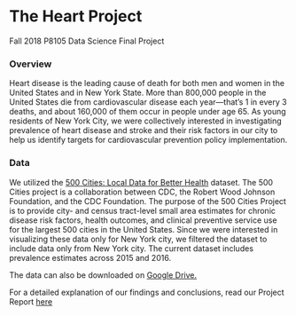 # The Heart Project
Fall 2018 P8105 Data Science Final Project

### Overview
Heart disease is the leading cause of death for both men and women in the United States and in New York State. More than 800,000 people in the United States die from cardiovascular disease each year—that’s 1 in every 3 deaths, and about 160,000 of them occur in people under age 65. As young residents of New York City, we were collectively interested in investigating prevalence of heart disease and stroke and their risk factors in our city to help us identify targets for cardiovascular prevention policy implementation.


### Data
We utilized the [500 Cities: Local Data for Better Health](https://catalog.data.gov/dataset/500-cities-local-data-for-better-health-b32fd) dataset. The 500 Cities project is a collaboration between CDC, the Robert Wood Johnson Foundation, and the CDC Foundation. The purpose of the 500 Cities Project is to provide city- and census tract-level small area estimates for chronic disease risk factors, health outcomes, and clinical preventive service use for the largest 500 cities in the United States. Since we were interested in visualizing these data only for New York city, we filtered the dataset to include data only from New York city. The current dataset includes prevalence estimates across 2015 and 2016.

The data can also be downloaded on [Google Drive.](https://drive.google.com/drive/folders/1U_8orguSxdIiNpxj_6sx8rav6ubqmmrq) 

For a detailed explanation of our findings and conclusions, read our Project Report [here](final_project_report.html)